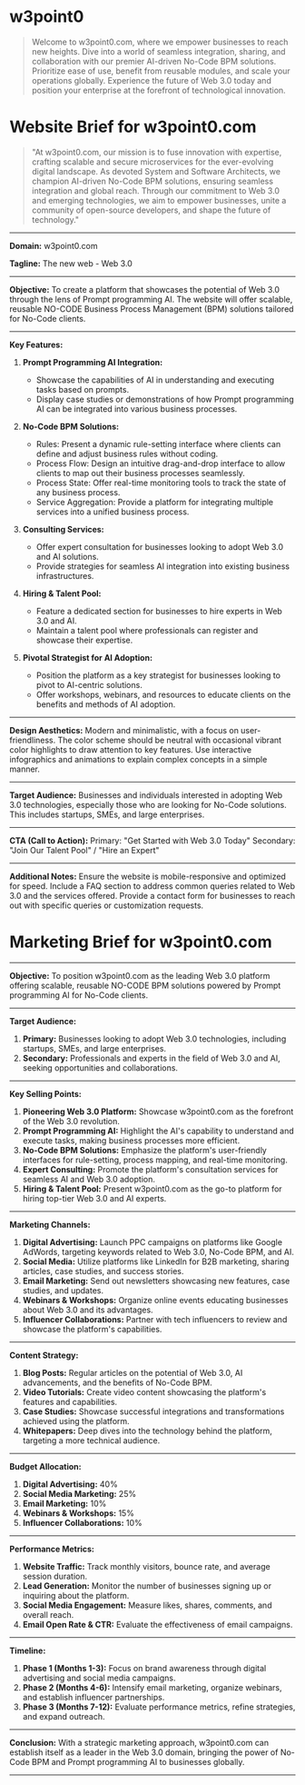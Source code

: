 # w3point0

> Welcome to w3point0.com, where we empower businesses to reach new heights. Dive into a world of seamless integration, sharing, and collaboration with our premier AI-driven No-Code BPM solutions. Prioritize ease of use, benefit from reusable modules, and scale your operations globally. Experience the future of Web 3.0 today and position your enterprise at the forefront of technological innovation.

# **Website Brief for w3point0.com**

> "At w3point0.com, our mission is to fuse innovation with expertise, crafting scalable and secure microservices for the ever-evolving digital landscape. As devoted System and Software Architects, we champion AI-driven No-Code BPM solutions, ensuring seamless integration and global reach. Through our commitment to Web 3.0 and emerging technologies, we aim to empower businesses, unite a community of open-source developers, and shape the future of technology."
> 
---

**Domain:** w3point0.com

**Tagline:** The new web - Web 3.0

---

**Objective:** 
To create a platform that showcases the potential of Web 3.0 through the lens of Prompt programming AI. The website will offer scalable, reusable NO-CODE Business Process Management (BPM) solutions tailored for No-Code clients. 

---

**Key Features:**

1. **Prompt Programming AI Integration:** 
   - Showcase the capabilities of AI in understanding and executing tasks based on prompts.
   - Display case studies or demonstrations of how Prompt programming AI can be integrated into various business processes.

2. **No-Code BPM Solutions:**
   - Rules: Present a dynamic rule-setting interface where clients can define and adjust business rules without coding.
   - Process Flow: Design an intuitive drag-and-drop interface to allow clients to map out their business processes seamlessly.
   - Process State: Offer real-time monitoring tools to track the state of any business process.
   - Service Aggregation: Provide a platform for integrating multiple services into a unified business process.

3. **Consulting Services:** 
   - Offer expert consultation for businesses looking to adopt Web 3.0 and AI solutions.
   - Provide strategies for seamless AI integration into existing business infrastructures.

4. **Hiring & Talent Pool:**
   - Feature a dedicated section for businesses to hire experts in Web 3.0 and AI.
   - Maintain a talent pool where professionals can register and showcase their expertise.

5. **Pivotal Strategist for AI Adoption:**
   - Position the platform as a key strategist for businesses looking to pivot to AI-centric solutions.
   - Offer workshops, webinars, and resources to educate clients on the benefits and methods of AI adoption.

---

**Design Aesthetics:** 
Modern and minimalistic, with a focus on user-friendliness. The color scheme should be neutral with occasional vibrant color highlights to draw attention to key features. Use interactive infographics and animations to explain complex concepts in a simple manner.

---

**Target Audience:** 
Businesses and individuals interested in adopting Web 3.0 technologies, especially those who are looking for No-Code solutions. This includes startups, SMEs, and large enterprises.

---

**CTA (Call to Action):**
Primary: "Get Started with Web 3.0 Today"
Secondary: "Join Our Talent Pool" / "Hire an Expert"

---

**Additional Notes:**
Ensure the website is mobile-responsive and optimized for speed. Include a FAQ section to address common queries related to Web 3.0 and the services offered. Provide a contact form for businesses to reach out with specific queries or customization requests.



# **Marketing Brief for w3point0.com**

---

**Objective:** 
To position w3point0.com as the leading Web 3.0 platform offering scalable, reusable NO-CODE BPM solutions powered by Prompt programming AI for No-Code clients.

---

**Target Audience:**
1. **Primary:** Businesses looking to adopt Web 3.0 technologies, including startups, SMEs, and large enterprises.
2. **Secondary:** Professionals and experts in the field of Web 3.0 and AI, seeking opportunities and collaborations.

---

**Key Selling Points:**
1. **Pioneering Web 3.0 Platform:** Showcase w3point0.com as the forefront of the Web 3.0 revolution.
2. **Prompt Programming AI:** Highlight the AI's capability to understand and execute tasks, making business processes more efficient.
3. **No-Code BPM Solutions:** Emphasize the platform's user-friendly interfaces for rule-setting, process mapping, and real-time monitoring.
4. **Expert Consulting:** Promote the platform's consultation services for seamless AI and Web 3.0 adoption.
5. **Hiring & Talent Pool:** Present w3point0.com as the go-to platform for hiring top-tier Web 3.0 and AI experts.

---

**Marketing Channels:**
1. **Digital Advertising:** Launch PPC campaigns on platforms like Google AdWords, targeting keywords related to Web 3.0, No-Code BPM, and AI.
2. **Social Media:** Utilize platforms like LinkedIn for B2B marketing, sharing articles, case studies, and success stories.
3. **Email Marketing:** Send out newsletters showcasing new features, case studies, and updates.
4. **Webinars & Workshops:** Organize online events educating businesses about Web 3.0 and its advantages.
5. **Influencer Collaborations:** Partner with tech influencers to review and showcase the platform's capabilities.

---

**Content Strategy:**
1. **Blog Posts:** Regular articles on the potential of Web 3.0, AI advancements, and the benefits of No-Code BPM.
2. **Video Tutorials:** Create video content showcasing the platform's features and capabilities.
3. **Case Studies:** Showcase successful integrations and transformations achieved using the platform.
4. **Whitepapers:** Deep dives into the technology behind the platform, targeting a more technical audience.

---

**Budget Allocation:**
1. **Digital Advertising:** 40%
2. **Social Media Marketing:** 25%
3. **Email Marketing:** 10%
4. **Webinars & Workshops:** 15%
5. **Influencer Collaborations:** 10%

---

**Performance Metrics:**
1. **Website Traffic:** Track monthly visitors, bounce rate, and average session duration.
2. **Lead Generation:** Monitor the number of businesses signing up or inquiring about the platform.
3. **Social Media Engagement:** Measure likes, shares, comments, and overall reach.
4. **Email Open Rate & CTR:** Evaluate the effectiveness of email campaigns.

---

**Timeline:**
1. **Phase 1 (Months 1-3):** Focus on brand awareness through digital advertising and social media campaigns.
2. **Phase 2 (Months 4-6):** Intensify email marketing, organize webinars, and establish influencer partnerships.
3. **Phase 3 (Months 7-12):** Evaluate performance metrics, refine strategies, and expand outreach.

---

**Conclusion:**
With a strategic marketing approach, w3point0.com can establish itself as a leader in the Web 3.0 domain, bringing the power of No-Code BPM and Prompt programming AI to businesses globally.

---
